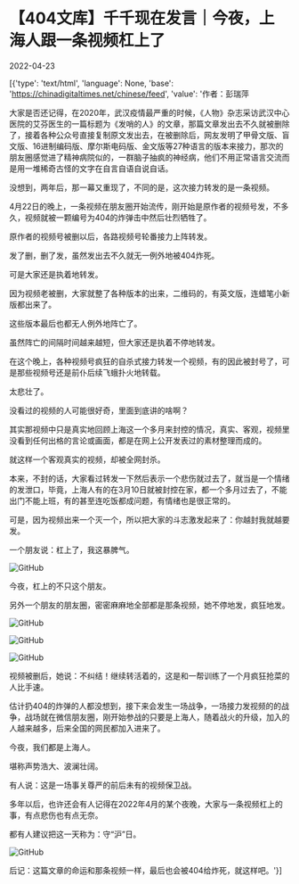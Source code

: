 # 【404文库】千千现在发言｜今夜，上海人跟一条视频杠上了

2022-04-23

[{'type': 'text/html', 'language': None, 'base': 'https://chinadigitaltimes.net/chinese/feed', 'value': '作者：彭瑞萍

大家是否还记得，在2020年，武汉疫情最严重的时候，《人物》杂志采访武汉中心医院的艾芬医生的一篇标题为《发哨的人》的文章，那篇文章发出去不久就被删除了，接着各种公众号直接复制原文发出去，在被删除后，网友发明了甲骨文版、盲文版、16进制编码版、摩尔斯电码版、金文版等27种语言的版本来接力，那次的朋友圈感觉进了精神病院似的，一群脑子抽疯的神经病，他们不用正常语言交流而是用一堆稀奇古怪的文字在自言自语自说自话。

没想到，两年后，那一幕又重现了，不同的是，这次接力转发的是一条视频。

4月22日的晚上，一条视频在朋友圈开始流传，刚开始是原作者的视频号发，不多久，视频就被一颗编号为404的炸弹击中然后壮烈牺牲了。

原作者的视频号被删以后，各路视频号轮番接力上阵转发。

发了删，删了发，虽然发出去不久就无一例外地被404炸死。

可是大家还是执着地转发。

因为视频老被删，大家就整了各种版本的出来，二维码的，有英文版，连蜡笔小新版都出来了。

这些版本最后也都无人例外地阵亡了。

虽然阵亡的间隔时间越来越短，但大家还是执着不停地转发。

在这个晚上，各种视频号疯狂的自杀式接力转发一个视频，有的因此被封号了，可是那些视频号还是前仆后续飞蛾扑火地转载。

太悲壮了。

没看过的视频的人可能很好奇，里面到底讲的啥啊？

其实那视频中只是真实地回顾上海这一个多月来封控的情况，真实、客观，视频里没看到任何出格的言论或画面，都是在网上公开发表过的素材整理而成的。

就这样一个客观真实的视频，却被全网封杀。

本来，不封的话，大家看过转发一下然后表示一个悲伤就过去了，就当是一个情绪的发泄口，毕竟，上海人有的在3月10日就被封控在家，都一个多月过去了，不能出门不能上班，有的甚至连吃饭都成问题，有情绪也是很正常的。

可是，因为视频出来一个灭一个，所以把大家的斗志激发起来了：你越封我就越要发。

一个朋友说：杠上了，我这暴脾气。

![GitHub](https://chinadigitaltimes.net/chinese/files/2022/04/image-1650703622993.png)

今夜，杠上的不只这个朋友。

另外一个朋友的朋友圈，密密麻麻地全部都是那条视频，她不停地发，疯狂地发。

![GitHub](https://chinadigitaltimes.net/chinese/files/2022/04/post-680191-6263c08a71c40.)

![GitHub](https://chinadigitaltimes.net/chinese/files/2022/04/post-680191-6263c08a7fc7a.)

![GitHub](https://chinadigitaltimes.net/chinese/files/2022/04/post-680191-6263c08a8c748.)

视频被删后，她说：不纠结！继续转活着的，这是和一帮训练了一个月疯狂抢菜的人比手速。

估计扔404的炸弹的人都没想到，接下来会发生一场战争，一场接力发视频的的战争，战场就在微信朋友圈，刚开始参战的只要是上海人，随着战火的升级，加入的人越来越多，后来全国的网民都加入进来了。

今夜，我们都是上海人。

堪称声势浩大、波澜壮阔。

有人说：这是一场事关尊严的前后未有的视频保卫战。

多年以后，也许还会有人记得在2022年4月的某个夜晚，大家与一条视频杠上的事，有点悲伤也有点无奈。

都有人建议把这一天称为：守“沪”日。

![GitHub](https://chinadigitaltimes.net/chinese/files/2022/04/post-680191-6263c08a959ad.)

后记：这篇文章的命运和那条视频一样，最后也会被404给炸死，就这样吧。'}]